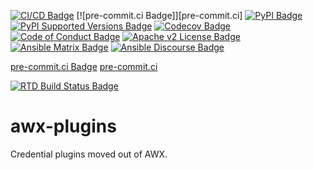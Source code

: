 <!-- DO-NOT-REMOVE-docs-badges-START -->

[![CI/CD Badge]][CI/CD]
[![pre-commit.ci Badge]][pre-commit.ci]
[![PyPI Badge]][PyPI]
[![PyPI Supported Versions Badge]][PyPI Supported Versions]
[![Codecov Badge]][Codecov]
[![Code of Conduct Badge]][Code of Conduct]
[![Apache v2 License Badge]][Apache v2 License]
[![Ansible Matrix Badge]][Ansible Matrix]
[![Ansible Discourse Badge]][Ansible Discourse]

[CI/CD Badge]:
https://github.com/ansible/awx-plugins/actions/workflows/ci-cd.yml/badge.svg?branch=devel
[CI/CD]: https://github.com/ansible/awx-plugins/actions/workflows/ci-cd.yml

[pre-commit.ci Badge](https://results.pre-commit.ci/badge/github/ansible/awx-plugins/devel.svg)
[pre-commit.ci](https://results.pre-commit.ci/latest/github/ansible/awx-plugins/devel)

[PyPI Badge]: https://img.shields.io/pypi/v/awx-plugins-core
[PyPI]: https://pypi.org/p/awx-plugins-core

[PyPI Supported Versions Badge]: https://img.shields.io/pypi/pyversions/awx-plugins-core.svg
[PyPI Supported Versions]: https://pypi.org/p/awx-plugins-core

[Codecov Badge]: https://codecov.io/gh/ansible/awx-plugins/branch/devel/graph/badge.svg
[Codecov]: https://app.codecov.io/gh/ansible/awx-plugins

[Code of Conduct Badge]: https://img.shields.io/badge/code%20of%20conduct-Ansible-yellow.svg
[Code of Conduct]: https://docs.ansible.com/ansible/latest/community/code_of_conduct.html

[Apache v2 License Badge]: https://img.shields.io/badge/license-Apache%202.0-brightgreen.svg
[Apache v2 License]: https://github.com/ansible/awx-plugins/blob/devel/LICENSE

[Ansible Matrix Badge]:
https://img.shields.io/badge/matrix-Ansible%20Community-blueviolet.svg?logo=matrix
[Ansible Matrix]: https://chat.ansible.im/#/welcome

[Ansible Discourse Badge]:
https://img.shields.io/badge/discourse-Ansible%20Community-yellowgreen.svg?logo=discourse
[Ansible Discourse]: https://forum.ansible.com
<!-- DO-NOT-REMOVE-docs-badges-END -->

[![RTD Build Status Badge]][RTD Docs]

[RTD Build Status Badge]:
https://readthedocs.org/projects/awx-plugins-core/badge/?version=latest
[RTD Docs]: https://awx-plugins-core.rtfd.io

# awx-plugins

<!-- DO-NOT-REMOVE-docs-intro-START -->
Credential plugins moved out of AWX.
<!-- DO-NOT-REMOVE-docs-intro-END -->
